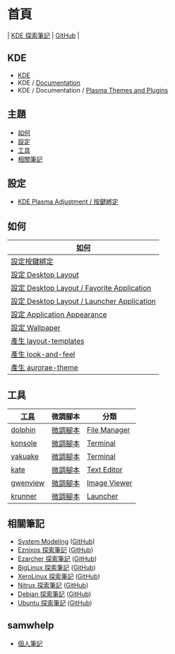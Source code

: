 
# 首頁

| [KDE 探索筆記](https://samwhelp.github.io/note-about-kde/) | [GitHub](https://github.com/samwhelp/note-about-kde) |


## KDE

* [KDE](https://kde.org/)
* KDE / [Documentation](https://develop.kde.org/docs/)
* KDE / Documentation / [Plasma Themes and Plugins](https://develop.kde.org/docs/plasma/)


## 主題

* [如何](#如何)
* [設定](#設定)
* [工具](#工具)
* [相關筆記](#相關筆記)


## 設定

* [KDE Plasma Adjustment / 按鍵綁定](https://samwhelp.github.io/note-about-kde/read/config/keybind.html)


## 如何

| [如何](https://samwhelp.github.io/note-about-kde/read/howto.html) |
| --- |
| [設定按鍵綁定](https://samwhelp.github.io/note-about-kde/read/howto/config-keybind-by-command.html) |
| [設定 Desktop Layout](https://samwhelp.github.io/note-about-kde/read/howto/config-desktop-layout-by-command.html) |
| [設定 Desktop Layout / Favorite Application](https://samwhelp.github.io/note-about-kde/read/howto/config-desktop-layout-favorite-application.html) |
| [設定 Desktop Layout / Launcher Application](https://samwhelp.github.io/note-about-kde/read/howto/config-desktop-layout-launcher-application.html) |
| [設定 Application Appearance](https://samwhelp.github.io/note-about-kde/read/howto/config-application-appearance-by-command.html) |
| [設定 Wallpaper](https://samwhelp.github.io/note-about-kde/read/howto/config-wallpaper-by-command.html) |
| [產生 layout-templates](https://samwhelp.github.io/note-about-kde/read/howto/create-layout-templates.html) |
| [產生 look-and-feel](https://samwhelp.github.io/note-about-kde/read/howto/create-look-and-feel.html) |
| [產生 aurorae-theme](https://samwhelp.github.io/note-about-kde/read/howto/create-aurorae-theme.html) |


## 工具

| [工具](https://samwhelp.github.io/note-about-kde/read/subject/tool.html) | 微調腳本 | 分類 |
| --- | --- | --- |
| [dolphin](https://samwhelp.github.io/note-about-kde/read/subject/tool/file-manager/dolphin.html) | [微調腳本](https://github.com/samwhelp/note-about-kde/tree/gh-pages/_demo/prototype/tool/dolphin) | [File Manager](https://samwhelp.github.io/note-about-kde/read/subject/tool/file-manager.html) |
| [konsole](https://samwhelp.github.io/note-about-kde/read/subject/tool/terminal/konsole.html) | [微調腳本](https://github.com/samwhelp/note-about-kde/tree/gh-pages/_demo/prototype/tool/konsole) | [Terminal](https://samwhelp.github.io/note-about-kde/read/subject/tool/terminal.html) |
| [yakuake](https://samwhelp.github.io/note-about-kde/read/subject/tool/terminal/yakuake.html) | [微調腳本](https://github.com/samwhelp/note-about-kde/tree/gh-pages/_demo/prototype/tool/yakuake) | [Terminal](https://samwhelp.github.io/note-about-kde/read/subject/tool/terminal.html) |
| [kate](https://samwhelp.github.io/note-about-kde/read/subject/tool/text-editor/kate.html) | [微調腳本](https://github.com/samwhelp/note-about-kde/tree/gh-pages/_demo/prototype/tool/kate) | [Text Editor](https://samwhelp.github.io/note-about-kde/read/subject/tool/text-editor.html) |
| [gwenview](https://samwhelp.github.io/note-about-kde/read/subject/tool/image-viewer/gwenview.html) | [微調腳本](https://github.com/samwhelp/note-about-kde/tree/gh-pages/_demo/prototype/tool/gwenview) | [Image Viewer](https://samwhelp.github.io/note-about-kde/read/subject/tool/image-viewer.html) |
| [krunner](https://samwhelp.github.io/note-about-kde/read/subject/tool/launcher/krunner.html) | [微調腳本](https://github.com/samwhelp/note-about-kde/tree/gh-pages/_demo/prototype/tool/krunner) | [Launcher](https://samwhelp.github.io/note-about-kde/read/subject/tool/launcher.html) |


## 相關筆記

* [System Modeling](https://samwhelp.github.io/system-modeling/) ([GitHub](https://github.com/samwhelp/system-modeling/))
* [Eznixos 探索筆記](https://samwhelp.github.io/note-about-eznixos/) ([GitHub](https://github.com/samwhelp/note-about-eznixos/))
* [Ezarcher 探索筆記](https://samwhelp.github.io/note-about-ezarcher/) ([GitHub](https://github.com/samwhelp/note-about-ezarcher/))
* [BigLinux 探索筆記](https://samwhelp.github.io/note-about-biglinux/) ([GitHub](https://github.com/samwhelp/note-about-biglinux/))
* [XeroLinux 探索筆記](https://samwhelp.github.io/note-about-xerolinux/) ([GitHub](https://github.com/samwhelp/note-about-xerolinux/))
* [Nitrux 探索筆記](https://samwhelp.github.io/note-about-nitrux/) ([GitHub](https://github.com/samwhelp/note-about-nitrux/))
* [Debian 探索筆記](https://samwhelp.github.io/note-about-debian/) ([GitHub](https://github.com/samwhelp/note-about-debian/))
* [Ubuntu 探索筆記](https://samwhelp.github.io/note-about-ubuntu/) ([GitHub](https://github.com/samwhelp/note-about-ubuntu/))


## samwhelp

* [個人筆記](https://samwhelp.github.io/book/)
